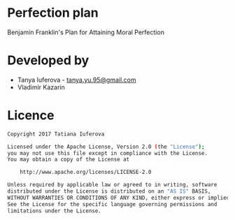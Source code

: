 # Perfection plan
Benjamin Franklin's Plan for Attaining Moral Perfection

# Developed by

- Tanya Iuferova - tanya.yu.95@gmail.com
- Vladimir Kazarin

# Licence
```sh
Copyright 2017 Tatiana Iuferova

Licensed under the Apache License, Version 2.0 (the "License");
you may not use this file except in compliance with the License.
You may obtain a copy of the License at

    http://www.apache.org/licenses/LICENSE-2.0

Unless required by applicable law or agreed to in writing, software
distributed under the License is distributed on an "AS IS" BASIS,
WITHOUT WARRANTIES OR CONDITIONS OF ANY KIND, either express or implied.
See the License for the specific language governing permissions and
limitations under the License.
``` 